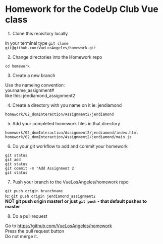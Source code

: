# Homework for the CodeUp Club Vue class
1. Clone this reoisitory locally

In your terminal type
  `git clone git@github.com:VueLosAngeles/homework.git`

2. Change directories into the Homework repo

`cd homework`

3. Create a new branch

Use the nameing convention:  
yourname_assignment#  
like this:  jendiamond_assignment2

4. Create a directory with you name on it ie: jendiamond

`homework/02_domInteraction/Assignment2/jendiamond`

5. Add your completed homework files in that directory

`homework/02_domInteraction/Assignment2/jendiamond/index.html`
`homework/02_domInteraction/Assignment2/jendiamond/main.js`

6. Do your git workflow to add and commit your homework

```
git status
git add
git status
git commit -m 'Add Assignment 2'
git status
```

7. Push your branch to the VueLosAngeles/homework repo

`git push origin branchname`  
ie: `git push origin jendiamond_assignment2`  
**NOT git push origin master! or just `git push` - that default pushes to master**  

8. Do a pull request

Go to https://github.com/VueLosAngeles/homework  
Press the pull request button  
Do not merge it. 
